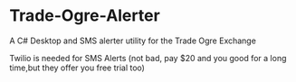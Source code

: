 # Trade-Ogre-Alerter
A C# Desktop and SMS alerter utility for the Trade Ogre Exchange

Twilio is needed for SMS Alerts (not bad, pay $20 and you good for a long time,but they offer you free trial too)

